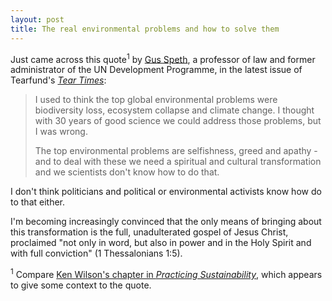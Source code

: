 ```yaml
---
layout: post
title: The real environmental problems and how to solve them
---
```

Just came across this quote<sup>1</sup> by [Gus Speth](http://www.vermontlaw.edu/Our_Faculty/Faculty_Directory/James_Gustave_Speth.htm), a professor of law and former administrator of the UN Development Programme, in the latest issue of Tearfund's [_Tear Times_](http://www.tearfund.org/en/about_you/resources/printed_publications/tear_times/):

> I used to think the top global environmental problems were biodiversity loss, ecosystem collapse and climate change. I thought with 30 years of good science we could address those problems, but I was wrong.
>
> The top environmental problems are selfishness, greed and apathy - and to deal with these we need a spiritual and cultural transformation and we scientists don't know how to do that.

I don't think politicians and political or environmental activists know how do to that either.

I'm becoming increasingly convinced that the only means of bringing about this transformation is the full, unadulterated gospel of Jesus Christ, proclaimed "not only in word, but also in power and in the Holy Spirit and with full conviction" (1 Thessalonians 1:5).

<sup>1</sup> Compare [Ken Wilson's chapter in _Practicing Sustainability_](http://books.google.co.uk/books?id=BQ6bxpMr5yMC&pg=PA35), which appears to give some context to the quote.